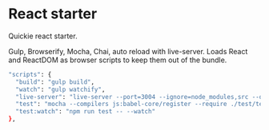 # React starter

Quickie react starter.

Gulp, Browserify, Mocha, Chai, auto reload with live-server.
Loads React and ReactDOM as browser scripts to keep them out of the bundle.

```bash
"scripts": {
  "build": "gulp build",
  "watch": "gulp watchify",
  "live-server": "live-server --port=3004 --ignore=node_modules,src --open=/dist/",
  "test": "mocha --compilers js:babel-core/register --require ./test/test_helper.js --recursive",
  "test:watch": "npm run test -- --watch"
},
